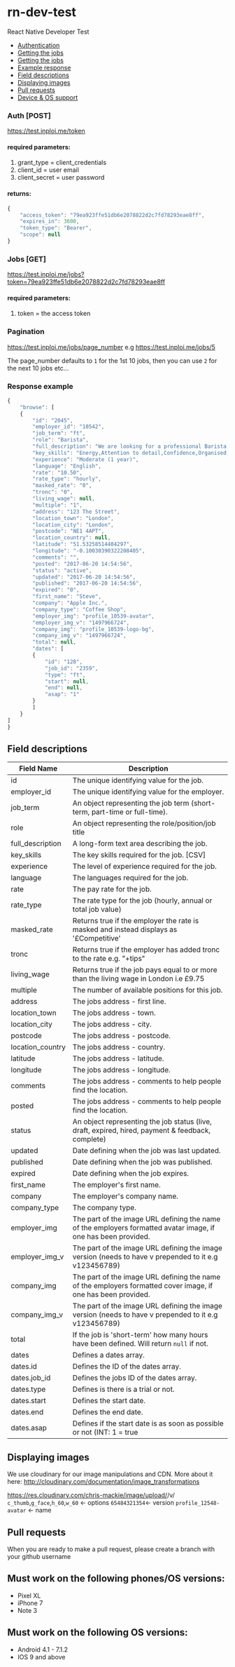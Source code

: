 # rn-dev-test
React Native Developer Test

* [Authentication](#auth-post)
* [Getting the jobs](#jobs-get)
* [Getting the jobs](#jobs-get)
* [Example response](#response-example)
* [Field descriptions](#field-descriptions)
* [Displaying images](#displaying-images)
* [Pull requests](#pull-requests)
* [Device & OS support](#must-work-on-the-following-phonesos-versions)

### Auth [POST]
https://test.inploi.me/token
#### required parameters:
1. grant_type = client_credentials
2. client_id = user email
3. client_secret = user password

#### returns:
```javascript
{
    "access_token": "79ea923ffe51db6e2078822d2c7fd78293eae8ff",
    "expires_in": 3600,
    "token_type": "Bearer",
    "scope": null
}
```
### Jobs [GET]
https://test.inploi.me/jobs?token=79ea923ffe51db6e2078822d2c7fd78293eae8ff
#### required parameters:
1. token = the access token
### Pagination
https://test.inploi.me/jobs/page_number e.g https://test.inploi.me/jobs/5

The page_number defaults to `1` for the 1st 10 jobs, then you can use `2` for the next 10 jobs etc...
### Response example
```javascript
{
    "browse": [
    {
        "id": "2045",
        "employer_id": "10542",
        "job_term": "ft",
        "role": "Barista",
        "full_description": "We are looking for a professional Barista to join our busy cafe in centrl London.",
        "key_skills": "Energy,Attention to detail,Confidence,Organised,Phone manner",
        "experience": "Moderate (1 year)",
        "language": "English",
        "rate": "10.50",
        "rate_type": "hourly",
        "masked_rate": "0",
        "tronc": "0",
        "living_wage": null,
        "multiple": "1",
        "address": "123 The Street",
        "location_town": "London",
        "location_city": "London",
        "postcode": "NE1 4APT",
        "location_country": null,
        "latitude": "51.53258514404297",
        "longitude": "-0.10030390322208405",
        "comments": "",
        "posted": "2017-06-20 14:54:56",
        "status": "active",
        "updated": "2017-06-20 14:54:56",
        "published": "2017-06-20 14:54:56",
        "expired": "0",
        "first_name": "Steve",
        "company": "Apple Inc.",
        "company_type": "Coffee Shop",
        "employer_img": "profile_10539-avatar",
        "employer_img_v": "1497966724",
        "company_img": "profile_10539-logo-bg",
        "company_img_v": "1497966724",
        "total": null,
        "dates": [
        {
            "id": "128",
            "job_id": "2359",
            "type": "ft",
            "start": null,
            "end": null,
            "asap": "1"
        }
        ]
    }
]
}
```

## Field descriptions
Field Name | Description
------------ | -------------
id | The unique identifying value for the job.
employer_id | The unique identifying value for the employer.
job_term | An object representing the job term (short-term, part-time or full-time).
role | An object representing the role/position/job title
full_description | A long-form text area describing the job.
key_skills | The key skills required for the job. [CSV]
experience | The level of experience required for the job.
language | The languages required for the job.
rate | The pay rate for the job.
rate_type | The rate type for the job (hourly, annual or total job value)
masked_rate | Returns true if the employer the rate is masked and instead displays as '£Competitive'
tronc | Returns true if the employer has added tronc to the rate e.g. "+tips"
living_wage | Returns true if the job pays equal to or more than the living wage in London i.e £9.75
multiple | The number of available positions for this job.
address | The jobs address - first line.
location_town | The jobs address - town.
location_city | The jobs address - city.
postcode | The jobs address - postcode.
location_country | The jobs address - country.
latitude | The jobs address - latitude.
longitude | The jobs address - longitude.
comments | The jobs address - comments to help people find the location.
posted | The jobs address - comments to help people find the location.
status | An object representing the job status (live, draft, expired, hired, payment & feedback, complete)
updated | Date defining when the job was last updated.
published | Date defining when the job was published.
expired | Date defining when the job expires.
first_name | The employer's first name.
company | The employer's company name.
company_type | The company type.
employer_img | The part of the image URL defining the name of the employers formatted avatar image, if one has been provided.
employer_img_v | The part of the image URL defining the image version (needs to have v prepended to it e.g v123456789)
company_img | The part of the image URL defining the name of the employers formatted cover image, if one has been provided.
company_img_v | The part of the image URL defining the image version (needs to have v prepended to it e.g v123456789)
total | If the job is 'short-term' how many hours have been defined. Will return `null` if not.
dates | Defines a dates array.
dates.id | Defines the ID of the dates array.
dates.job_id | Defines the jobs ID of the dates array.
dates.type | Defines is there is a trial or not.
dates.start | Defines the start date.
dates.end | Defines the end date.
dates.asap | Defines if the start date is as soon as possible or not (INT: 1 = true || 0 = false). note: - start/end date may be empty if set to true

## Displaying images
We use cloudinary for our image manipulations and CDN. More about it here: http://cloudinary.com/documentation/image_transformations

https://res.cloudinary.com/chris-mackie/image/upload/<options>/v<version>/<name>
`c_thumb`,`g_face`,`h_60`,`w_60` <- options
`65484321354`<- version
`profile_12548-avatar` <- name

## Pull requests
When you are ready to make a pull request, please create a branch with your github username

## Must work on the following phones/OS versions:
* Pixel XL
* iPhone 7
* Note 3
## Must work on the following OS versions:
* Android 4.1 - 7.1.2
* IOS 9 and above
